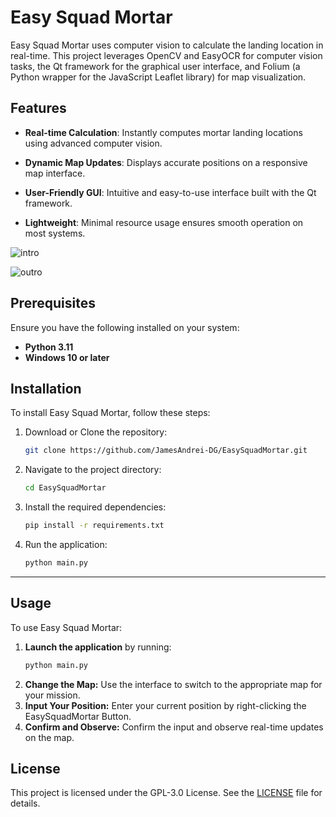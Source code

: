 # **Easy Squad Mortar**

Easy Squad Mortar uses computer vision to calculate the landing location in real-time. This project leverages OpenCV and EasyOCR for computer vision tasks, the Qt framework for the graphical user interface, and Folium (a Python wrapper for the JavaScript Leaflet library) for map visualization.

## **Features**

- **Real-time Calculation**: Instantly computes mortar landing locations using advanced computer vision.
- **Dynamic Map Updates**: Displays accurate positions on a responsive map interface.
- **User-Friendly GUI**: Intuitive and easy-to-use interface built with the Qt framework.

- **Lightweight**: Minimal resource usage ensures smooth operation on most systems.

![intro](https://github.com/user-attachments/assets/ff5dc5b9-68b3-4ed4-8aa5-26c44fde24e1)

![outro](https://github.com/user-attachments/assets/ce21eb65-2a0f-4ecd-af07-e9ce8a1ec6b3)


## Prerequisites

Ensure you have the following installed on your system:
- **Python 3.11**
- **Windows 10 or later**

## **Installation**

To install Easy Squad Mortar, follow these steps:

1. Download or Clone the repository:
   ```bash
   git clone https://github.com/JamesAndrei-DG/EasySquadMortar.git
   ```
2. Navigate to the project directory:
   ```bash
   cd EasySquadMortar
   ```
3. Install the required dependencies:
   ```bash
   pip install -r requirements.txt
   ```
5. Run the application:
   ```bash
   python main.py
   ```

---

## **Usage**

To use Easy Squad Mortar:

1. **Launch the application** by running:
   ```bash
   python main.py
   ```
2. **Change the Map:** Use the interface to switch to the appropriate map for your mission.
3. **Input Your Position:** Enter your current position by right-clicking the EasySquadMortar Button.
4. **Confirm and Observe:** Confirm the input and observe real-time updates on the map.

## **License**

This project is licensed under the GPL-3.0 License. See the [LICENSE](./LICENSE) file for details.

